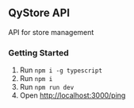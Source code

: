 ## QyStore API

API for store management

### Getting Started

1. Run `npm i -g typescript`
2. Run `npm i`
3. Run `npm run dev`
4. Open [http://localhost:3000/ping](http://localhost:3000/ping)

